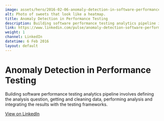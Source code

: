 ```yaml
---
image: assets/hero/2016-02-06-anomaly-detection-in-software-performance-testing-scaled-4by3.jpg
alt: Photo of sweets that look like a heatmap.
title: Anomaly Detection in Performance Testing
description: Building software performance testing analytics pipeline involves defining the analysis question, getting and cleaning data, performing analysis and integrating the results with the testing frameworks.
link: https://www.linkedin.com/pulse/anomaly-detection-software-performance-testing-eugene-morozov
weight: 1
channel: LinkedIn
datetime: 6 Feb 2016
layout: default
---
```


# Anomaly Detection in Performance Testing

Building software performance testing analytics pipeline involves defining the analysis question, getting and cleaning data, performing analysis and integrating the results with the testing frameworks.

[View on LinkedIn](https://www.linkedin.com/pulse/anomaly-detection-software-performance-testing-eugene-morozov)